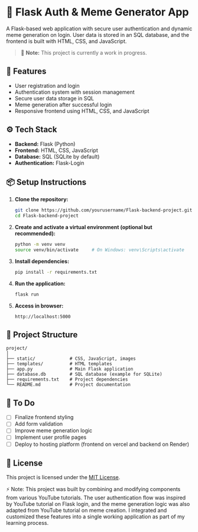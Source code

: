 # 🧠 Flask Auth & Meme Generator App

A Flask-based web application with secure user authentication and dynamic meme generation on login. User data is stored in an SQL database, and the frontend is built with HTML, CSS, and JavaScript.

> 🚧 **Note:** This project is currently a work in progress.

## 🔐 Features

- User registration and login
- Authentication system with session management
- Secure user data storage in SQL 
- Meme generation after successful login
- Responsive frontend using HTML, CSS, and JavaScript

## ⚙️ Tech Stack

- **Backend:** Flask (Python)
- **Frontend:** HTML, CSS, JavaScript
- **Database:** SQL (SQLite by default)
- **Authentication:** Flask-Login 

## 📦 Setup Instructions

1. **Clone the repository:**
   ```bash
   git clone https://github.com/yourusername/Flask-backend-project.git
   cd Flask-backend-project
   ```

2. **Create and activate a virtual environment (optional but recommended):**

   ```bash
   python -m venv venv
   source venv/bin/activate     # On Windows: venv\Scripts\activate
   ```

3. **Install dependencies:**

   ```bash
   pip install -r requirements.txt
   ```

4. **Run the application:**

   ```bash
   flask run
   ```

5. **Access in browser:**

   ```
   http://localhost:5000
   ```

## 📁 Project Structure

```
project/
│
├── static/             # CSS, JavaScript, images
├── templates/          # HTML templates
├── app.py              # Main Flask application
├── database.db         # SQL database (example for SQLite)
├── requirements.txt    # Project dependencies
└── README.md           # Project documentation
```

## 🚀 To Do

* [ ] Finalize frontend styling
* [ ] Add form validation
* [ ] Improve meme generation logic
* [ ] Implement user profile pages
* [ ] Deploy to hosting platform (frontend on vercel and backend on Render)

## 📄 License

This project is licensed under the [MIT License](LICENSE).

⚡ Note: This project was built by combining and modifying components from various YouTube tutorials. The user authentication flow was inspired by YouTube tutorial on Flask login, and the meme generation logic was also adapted from YouTube tutorial on meme creation. I integrated and customized these features into a single working application as part of my learning process.
